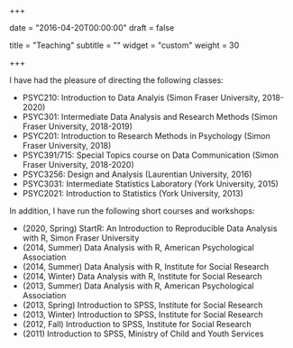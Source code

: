+++

date = "2016-04-20T00:00:00"
draft = false

title = "Teaching"
subtitle = ""
widget = "custom"
weight = 30

+++

I have had the pleasure of directing the following classes:

- PSYC210: Introduction to Data Analyis (Simon Fraser University, 2018-2020)
- PSYC301: Intermediate Data Analysis and Research Methods (Simon Fraser University, 2018-2019)
- PSYC201: Introduction to Research Methods in Psychology (Simon Fraser University, 2018)
- PSYC391/715: Special Topics course on Data Communication (Simon Fraser University, 2018-2020)
- PSYC3256: Design and Analysis (Laurentian University, 2016)
- PSYC3031: Intermediate Statistics Laboratory (York University, 2015)
- PSYC2021: Introduction to Statistics (York University, 2013)

In addition, I have run the following short courses and workshops: 

* (2020, Spring) StartR: An Introduction to Reproducible Data Analysis with R, Simon Fraser University
* (2014, Summer) Data Analysis with R, American Psychological Association
* (2014, Summer) Data Analysis with R, Institute for Social Research
* (2014, Winter) Data Analysis with R, Institute for Social Research
* (2013, Summer) Data Analysis with R, American Psychological Association
* (2013, Spring) Introduction to SPSS, Institute for Social Research
* (2013, Winter) Introduction to SPSS, Institute for Social Research
* (2012, Fall) Introduction to SPSS, Institute for Social Research
* (2011) Introduction to SPSS, Ministry of Child and Youth Services